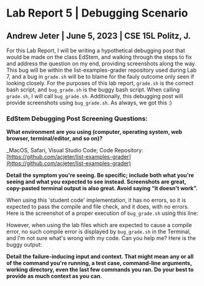 # Lab Report 5 | Debugging Scenario
## Andrew Jeter | June 5, 2023 | CSE 15L Politz, J.

For this Lab Report, I will be writing a hypothetical debugging post that would be made on the class EdStem, and walking through the steps to fix and address the question on my end, providing screenshots along the way. This bug will be within the list-examples-grader repository used during Lab 7, and a bug in `grade.sh` will be to blame for the fauly outcome only seen if looking closely. For the purposes of this lab report, `grade.sh` is the correct bash script, and `bug_grade.sh` is the buggy bash script. When calling `grade.sh`, I will call `bug_grade.sh`. Additionally, this debugging post will provide screenshots using `bug_grade.sh`. As always, we got this :) 

### EdStem Debugging Post Screening Questions:

**What environment are you using (computer, operating system, web browser, terminal/editor, and so on)?**

_MacOS, Safari, Visual Studio Code; Code Repository: [https://github.com/acjeter/list-examples-grader](https://github.com/acjeter/list-examples-grader)

**Detail the symptom you're seeing. Be specific; include both what you're seeing and what you expected to see instead. Screenshots are great, copy-pasted terminal output is also great. Avoid saying “it doesn't work”.**

When using this 'student code' implementation, it has no errors, so it is expected to pass the compile and file check, and it does, with no errors. Here is the screenshot of a proper execution of `bug_grade.sh` using this line:


However, when using the lab files which are expected to cause a compile error, no such compile error is displayed by `bug_grade.sh` in the Terminal, and I'm not sure what's wrong with my code. Can you help me? Here is the buggy output:

**Detail the failure-inducing input and context. That might mean any or all of the command you're running, a test case, command-line arguments, working directory, even the last few commands you ran. Do your best to provide as much context as you can.**
